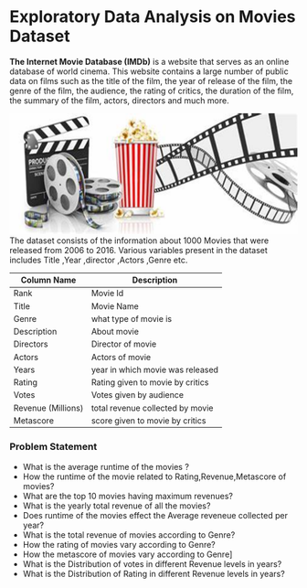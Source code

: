 # Exploratory Data Analysis on Movies Dataset

__The Internet Movie Database (IMDb)__ is a website that serves as an online database of world cinema. This website contains a large number of public data on films such as the title of the film, the year of release of the film, the genre of the film, the audience, the rating of critics, the duration of the film, the summary of the film, actors, directors and much more.

![image.png](images/Movies.png)
The dataset consists of the information about 1000 Movies that were released from 2006 to 2016. Various variables present in the dataset includes Title ,Year ,director ,Actors ,Genre etc.

Column Name  | Description 
--- | ---
Rank              | Movie Id                                                   
Title             | Movie Name                                                 
Genre             | what type of movie is                                     
Description       | About movie                                                  
Directors         | Director of movie                                         
Actors            | Actors of movie                                           
Years             | year in which movie was released                          
Rating            | Rating given to movie by critics                          
Votes             | Votes given by audience                                   
Revenue (Millions)|total revenue collected by movie                           
Metascore         | score given to movie by critics                           


### Problem Statement

* What is the average runtime of the movies ?
* How the runtime  of the movie related to Rating,Revenue,Metascore of movies?
* What are the top 10 movies having maximum revenues?
* What is the yearly total revenue of all the movies?
* Does runtime of the movies effect the Average reveneue collected per year?
* What is the total revenue of movies according to Genre?
* How the rating of movies vary according to Genre?
* How the metascore of movies vary according to Genre]
* What is the Distribution of votes in different Revenue levels in years?
* What is the Distribution of Rating in different Revenue levels in years? 
    
